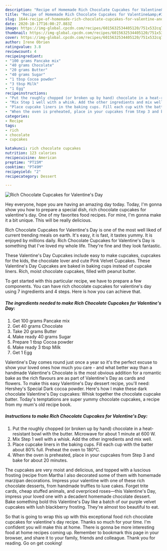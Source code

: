 ```yaml
---
description: "Recipe of Homemade Rich Chocolate Cupcakes for Valentine&amp;#39;s Day"
title: "Recipe of Homemade Rich Chocolate Cupcakes for Valentine&amp;#39;s Day"
slug: 1644-recipe-of-homemade-rich-chocolate-cupcakes-for-valentine-and-39-s-day
date: 2020-10-17T16:00:27.883Z
image: https://img-global.cpcdn.com/recipes/6015632534405120/751x532cq70/rich-chocolate-cupcakes-for-valentines-day-recipe-main-photo.jpg
thumbnail: https://img-global.cpcdn.com/recipes/6015632534405120/751x532cq70/rich-chocolate-cupcakes-for-valentines-day-recipe-main-photo.jpg
cover: https://img-global.cpcdn.com/recipes/6015632534405120/751x532cq70/rich-chocolate-cupcakes-for-valentines-day-recipe-main-photo.jpg
author: Irene Obrien
ratingvalue: 3.8
reviewcount: 4
recipeingredient:
- "100 grams Pancake mix"
- "40 grams Chocolate"
- "20 grams Butter"
- "40 grams Sugar"
- "1 tbsp Cocoa powder"
- "3 tbsp Milk"
- "1 Egg"
recipeinstructions:
- "Put the roughly chopped (or broken up by hand) chocolate in a heat-resistant bowl with the butter. Microwave for about 1 minute at 600 W."
- "Mix Step 1 well with a whisk. Add the other ingredients and mix well."
- "Place cupcake liners in the baking cups. Fill each cup with the batter about 80% full. Preheat the oven to 180℃."
- "When the oven is preheated, place in your cupcakes from Step 3 and bake for about 20 minutes."
categories:
- Recipe
tags:
- rich
- chocolate
- cupcakes

katakunci: rich chocolate cupcakes 
nutrition: 123 calories
recipecuisine: American
preptime: "PT15M"
cooktime: "PT49M"
recipeyield: "2"
recipecategory: Dessert

---
```



![Rich Chocolate Cupcakes for Valentine&#39;s Day](https://img-global.cpcdn.com/recipes/6015632534405120/751x532cq70/rich-chocolate-cupcakes-for-valentines-day-recipe-main-photo.jpg)

Hey everyone, hope you are having an amazing day today. Today, I'm gonna show you how to prepare a special dish, rich chocolate cupcakes for valentine&#39;s day. One of my favorites food recipes. For mine, I'm gonna make it a bit unique. This will be really delicious.

Rich Chocolate Cupcakes for Valentine&#39;s Day is one of the most well liked of current trending meals on earth. It's easy, it is fast, it tastes yummy. It is enjoyed by millions daily. Rich Chocolate Cupcakes for Valentine&#39;s Day is something that I've loved my whole life. They're fine and they look fantastic.

These Valentine&#39;s Day Cupcakes include easy to make cupcakes, cupcakes for the kids, the chocolate lover and cute Pink Velvet Cupcakes. These Valentine&#39;s Day Cupcakes are baked in baking cups instead of cupcake liners. Rich, moist chocolate cupcakes, filled with peanut butter.


To get started with this particular recipe, we have to prepare a few components. You can have rich chocolate cupcakes for valentine&#39;s day using 7 ingredients and 4 steps. Here is how you can achieve that.

<!--inarticleads1-->

##### The ingredients needed to make Rich Chocolate Cupcakes for Valentine&#39;s Day:

1. Get 100 grams Pancake mix
1. Get 40 grams Chocolate
1. Take 20 grams Butter
1. Make ready 40 grams Sugar
1. Prepare 1 tbsp Cocoa powder
1. Make ready 3 tbsp Milk
1. Get 1 Egg


Valentine&#39;s Day comes round just once a year so it&#39;s the perfect excuse to show your loved ones how much you care - and what better way than a handmade Valentine&#39;s Chocolate is the most obvious addition for a romantic bake as the rich flavours are as part of Valentine&#39;s Day as cards and flowers. To make this easy Valentine&#39;s Day dessert recipe, you&#39;ll need: Hershey&#39;s Special Dark cocoa powder. Here&#39;s how I make these dark chocolate Valentine&#39;s Day cupcakes: Whisk together the chocolate cupcake batter. Today&#39;s temptations are super yummy chocolate cupcakes, a recipe from my mum&#39;s old recipe book. 

<!--inarticleads2-->

##### Instructions to make Rich Chocolate Cupcakes for Valentine&#39;s Day:

1. Put the roughly chopped (or broken up by hand) chocolate in a heat-resistant bowl with the butter. Microwave for about 1 minute at 600 W.
1. Mix Step 1 well with a whisk. Add the other ingredients and mix well.
1. Place cupcake liners in the baking cups. Fill each cup with the batter about 80% full. Preheat the oven to 180℃.
1. When the oven is preheated, place in your cupcakes from Step 3 and bake for about 20 minutes.


The cupcakes are very moist and delicious, and topped with a luscious frosting (recipe from Martha I also decorated some of them with homemade marzipan decorations. Impress your valentine with one of these rich chocolate desserts, from handmade truffles to luxe cakes. Forget trite cards, cheap stuffed animals, and overpriced roses—this Valentine&#39;s Day, impress your loved one with a decadent homemade chocolate dessert. Bake something bold this Valentine&#39;s Day like a batch of our purple velvet cupcakes with lush blackberry frosting. They&#39;re almost too beautiful to eat. 

So that is going to wrap this up with this exceptional food rich chocolate cupcakes for valentine&#39;s day recipe. Thanks so much for your time. I'm confident you will make this at home. There is gonna be more interesting food at home recipes coming up. Remember to bookmark this page in your browser, and share it to your family, friends and colleague. Thank you for reading. Go on get cooking!
